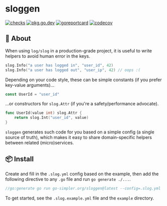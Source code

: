 # sloggen

[![checks](https://github.com/go-simpler/sloggen/actions/workflows/checks.yml/badge.svg)](https://github.com/go-simpler/sloggen/actions/workflows/checks.yml)
[![pkg.go.dev](https://pkg.go.dev/badge/go-simpler.org/sloggen.svg)](https://pkg.go.dev/go-simpler.org/sloggen)
[![goreportcard](https://goreportcard.com/badge/go-simpler.org/sloggen)](https://goreportcard.com/report/go-simpler.org/sloggen)
[![codecov](https://codecov.io/gh/go-simpler/sloggen/branch/main/graph/badge.svg)](https://codecov.io/gh/go-simpler/sloggen)

## 📌 About

When using `log/slog` in a production-grade project, it is useful to write helpers to avoid human error in the keys.

```go
slog.Info("a user has logged in", "user_id", 42)
slog.Info("a user has logged out", "user_ip", 42) // oops :(
```

Depending on your code style, these can be simple constants (if you prefer key-value arguments)...

```go
const UserId = "user_id"
```

...or constructors for `slog.Attr` (if you're a safety/performance advocate).

```go
func UserId(value int) slog.Attr {
    return slog.Int("user_id", value)
}
```

`sloggen` generates such code for you based on a simple config (a single source of truth),
which makes it easy to share domain-specific helpers between related (micro)services.

## 📦 Install

Create and fill in the `.slog.yml` config based on the example,
then add the following directive to any `.go` file and run `go generate ./...`.

```go
//go:generate go run go-simpler.org/sloggen@latest --config=.slog.yml
```

To get started, see the `.slog.example.yml` file and the `example` directory.
